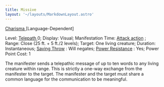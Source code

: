 ```yaml
---
title: Missive
layout: '~/layouts/MarkdownLayout.astro'
---
```

[ Charisma ](/modern.d20.srd/basics/ability.scores) [Language-Dependent]

Level: [ Telepath ](/modern.d20.srd/classes/advanced/telepath) 0; Display:
Visual; Manifestation Time: [ Attack action](/modern.d20.srd/combat/attack.actions) ; Range: Close (25 ft. + 5 ft./2
levels); Target: One living creature; Duration: Instantaneous; [ Saving Throw](/modern.d20.srd/basics/saving.throws) : Will negates; [ Power Resistance](/modern.d20.srd/special.abilities/power.resistance) : Yes; Power Point Cost:
1

The manifester sends a telepathic message of up to ten words to any living
creature within range. This is strictly a one-way exchange from the manifester
to the target. The manifester and the target must share a common language for
the communication to be meaningful.

